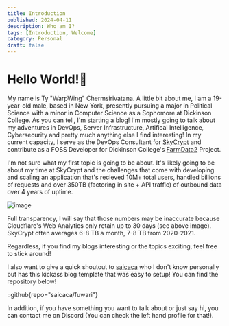 ```yaml
---
title: Introduction
published: 2024-04-11
description: Who am I?
tags: [Introduction, Welcome]
category: Personal
draft: false
---
```


# Hello World!👋

My name is Ty "WarpWing" Chermsirivatana. A little bit about me, I am a 19-year-old male, based in New York, presently pursuing a major in Political Science with a minor in Computer Science as a Sophomore at Dickinson College.
As you can tell, I'm starting a blog! I'm mostly going to talk about my adventures in DevOps, Server Infrastructure, Artifical Intelligence, Cybersecurity and pretty much anything else I find interesting!
In my current capacity, I serve as the DevOps Consultant for [SkyCrypt](https://github.com/SkyCryptWebsite/SkyCrypt) and contribute as a FOSS Developer for Dickinson College's [FarmData2](https://github.com/FarmData2/FarmData2) Project.

I'm not sure what my first topic is going to be about. It's likely going to be about my time at SkyCrypt and the challenges that come with developing and scaling an application that's recieved 10M+ total users, handled billions of requests and over 350TB (factoring in site + API traffic) of outbound data over 4 years of uptime.

![image](https://github.com/WarpWing/blog/assets/28925758/64711169-8215-40d4-9135-3b67a5581e3c)

Full transparency, I will say that those numbers may be inaccurate because Cloudflare's Web Analytics only retain up to 30 days (see above image). SkyCrypt often averages 6-8 TB a month, 7-8 TB from 2020-2021.

Regardless, if you find my blogs interesting or the topics exciting, feel free to stick around!

I also want to give a quick shoutout to [saicaca](https://github.com/saicaca/fuwari) who I don't know personally but has this kickass blog template that was easy to setup! You can find the repository below!

::github{repo="saicaca/fuwari"}

In addition, if you have something you want to talk about or just say hi, you can contact me on Discord (You can check the left hand profile for that!).
